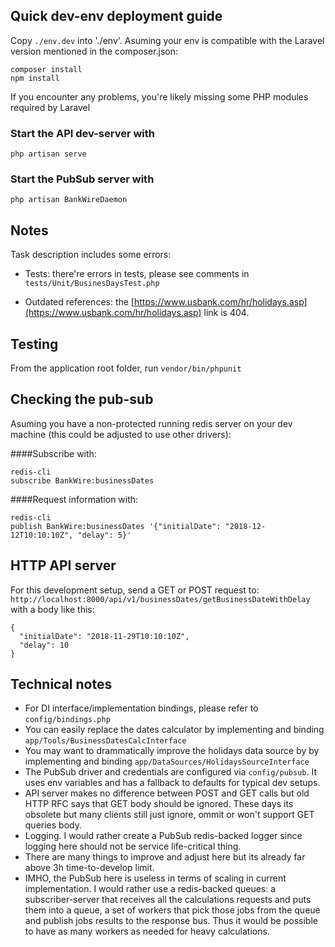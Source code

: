 ## Quick dev-env deployment guide
Copy `./env.dev` into './env'.
Asuming your env is compatible with the Laravel version mentioned in the composer.json:
```
composer install
npm install
```
If you encounter any problems, you're likely missing some PHP modules required by Laravel

### Start the API dev-server with
```
php artisan serve
```

### Start the PubSub server with
```
php artisan BankWireDaemon

```

## Notes
Task description includes some errors:

- Tests:
there're errors in tests, please see comments in `tests/Unit/BusinesDaysTest.php`

- Outdated references:
the [https://www.usbank.com/hr/holidays.asp](https://www.usbank.com/hr/holidays.asp) link is 404.

## Testing
From the application root folder, run ```vendor/bin/phpunit```

## Checking the pub-sub
Asuming you have a non-protected running redis server on your dev machine (this could be adjusted 
to use other drivers):

####Subscribe with:
```
redis-cli
subscribe BankWire:businessDates 
```

####Request information with:
```
redis-cli
publish BankWire:businessDates '{"initialDate": "2018-12-12T10:10:10Z", "delay": 5}'
```

## HTTP API server
For this development setup, send a GET or POST request to:
```http://localhost:8000/api/v1/businessDates/getBusinessDateWithDelay```
with a body like this:
```
{
  "initialDate": "2018-11-29T10:10:10Z",
  "delay": 10
}
```

## Technical notes
- For DI interface/implementation bindings, please refer to `config/bindings.php` 
- You can easily replace the dates calculator by implementing and binding `app/Tools/BusinessDatesCalcInterface`
- You may want to drammatically improve the holidays data source by by implementing and binding `app/DataSources/HolidaysSourceInterface`
- The PubSub driver and credentials are configured via `config/pubsub`. It uses env variables and has a fallback
  to defaults for typical dev setups.
- API server makes no difference between POST and GET calls but old HTTP RFC says that GET body should be ignored.
  These days its obsolete but many clients still just ignore, ommit or won't support GET queries body. 
- Logging. I would rather create a PubSub redis-backed logger since logging here should not be service life-critical thing.
- There are many things to improve and adjust here but its already far above 3h time-to-develop limit.
- IMHO, the PubSub here is useless in terms of scaling in current implementation. I would rather use a redis-backed queues: 
  a subscriber-server that receives all the calculations requests and puts them into a queue, a set of workers that pick those jobs from the queue
  and publish jobs results to the response bus. Thus it would be possible to have as many workers as needed for heavy calculations. 
